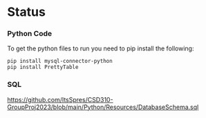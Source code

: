 # Status
### Python Code
To get the python files to run you need to pip install the following:
```
pip install mysql-connector-python
pip install PrettyTable
```
### SQL
https://github.com/ItsSpres/CSD310-GroupProj2023/blob/main/Python/Resources/DatabaseSchema.sql 
